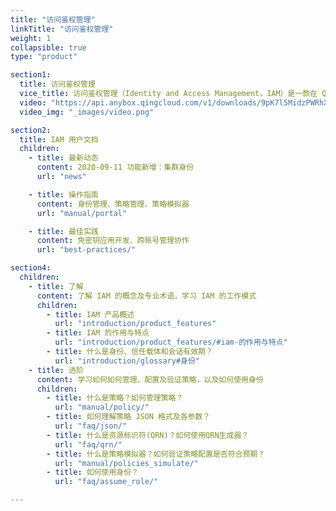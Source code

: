 ```yaml
---
title: "访问鉴权管理"
linkTitle: "访问鉴权管理"
weight: 1
collapsible: true
type: "product"

section1:
  title: 访问鉴权管理
  vice_title: 访问鉴权管理（Identity and Access Management，IAM）是一款在 QingCloud 平台上提供身份识别和访问控制的 Web 服务。通过使用 IAM 来统一管理和控制接入实体的认证和授权，能更安全地自主管控本账户下的任意资源访问权限。
  video: "https://api.anybox.qingcloud.com/v1/downloads/9pK7l5MidzPWRhX8RnCW3vROIFqT8pZ79ezmcfWXcZE04MRpBSDpfYwjFFrdxP2nJSK0nm5DFAnSkQD5l28HvoH2TN6iJzb5EqdjJ9hNsrdJz8py2WqTGZl45wbvBG6D/IAM_100P001C202009_IAM%E6%98%AF%E4%BB%80%E4%B9%88.mp4"
  video_img: "_images/video.png"

section2:
  title: IAM 用户文档
  children:
    - title: 最新动态
      content: 2020-09-11 功能新增：集群身份
      url: "news"

    - title: 操作指南
      content: 身份管理、策略管理、策略模拟器
      url: "manual/portal"

    - title: 最佳实践
      content: 免密钥应用开发、跨账号管理协作
      url: "best-practices/"

section4:
  children:
    - title: 了解
      content: 了解 IAM 的概念及专业术语，学习 IAM 的工作模式
      children:
        - title: IAM 产品概述
          url: "introduction/product_features"
        - title: IAM 的作用与特点
          url: "introduction/product_features/#iam-的作用与特点"
        - title: 什么是身份、信任载体和会话有效期？
          url: "introduction/glossary#身份"
    - title: 进阶
      content: 学习如何如何管理、配置及验证策略，以及如何使用身份
      children:
        - title: 什么是策略？如何管理策略？
          url: "manual/policy/"
        - title: 如何理解策略 JSON 格式及各参数？
          url: "faq/json/"
        - title: 什么是资源标识符(QRN)？如何使用QRN生成器？
          url: "faq/qrn/"
        - title: 什么是策略模拟器？如何验证策略配置是否符合预期？
          url: "manual/policies_simulate/"
        - title: 如何使用身份？
          url: "faq/assume_role/"

---
```



<!-- type: "product" 这个参数表明这是一个产品index页面 -->
<!-- section1 为产品index页面 主标题 副标题 video  video_img为视频图片  -->
<!-- section2 为产品index页面 第一个大块的用户文档配置  -->
<!-- section3 为产品index页面 第二个大块的开发者文档配置  -->
<!-- section4 为产品index页面 第三个大块的学习路径配置  -->
